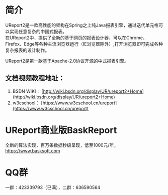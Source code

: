 # 简介

UReport2是一款高性能的架构在Spring之上纯Java报表引擎，通过迭代单元格可以实现任意复杂的中国式报表。  
在UReport2中，提供了全新的基于网页的报表设计器，可以在Chrome、Firefox、Edge等各种主流浏览器运行（IE浏览器除外）,打开浏览器即可完成各种复杂报表的设计制作。

UReport2是第一款基于Apache-2.0协议开源的中式报表引擎。

## 文档视频教程地址：
1.  BSDN WIKI： [http://wiki.bsdn.org/display/UR/ureport2+Home](http://wiki.bsdn.org/display/UR/ureport2+Home)
2.  w3cschool： [https://www.w3cschool.cn/ureport](https://www.w3cschool.cn/ureport)

# UReport商业版BaskReport

全新的算法实现，百万条数据秒级呈现，低至1000元/年，https://www.basksoft.com

# QQ群

一群：423339793（已满），二群：636590564



